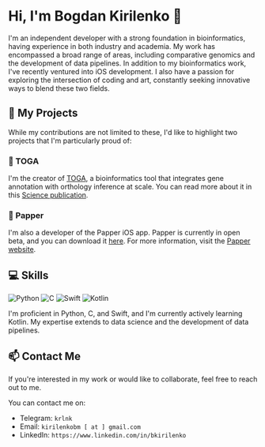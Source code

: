 # Hi, I'm Bogdan Kirilenko 👋

I'm an independent developer with a strong foundation in bioinformatics, having experience in both industry and academia. My work has encompassed a broad range of areas, including comparative genomics and the development of data pipelines. In addition to my bioinformatics work, I've recently ventured into iOS development. I also have a passion for exploring the intersection of coding and art, constantly seeking innovative ways to blend these two fields.

## 🚀 My Projects

While my contributions are not limited to these, I'd like to highlight two projects that I'm particularly proud of:

### 🧬 TOGA
I'm the creator of [TOGA](https://github.com/hillerlab/TOGA), a bioinformatics tool that integrates gene annotation with orthology inference at scale. You can read more about it in this [Science publication](https://www.ncbi.nlm.nih.gov/pmc/articles/PMC10193443/).

### 📱 Papper
I'm also a developer of the Papper iOS app. Papper is currently in open beta, and you can download it [here](https://testflight.apple.com/join/1EsWRgz7). For more information, visit the [Papper website](https://papper.co).

## 💻 Skills
![Python](https://img.shields.io/badge/-Python-3776AB?style=flat-square&logo=python&logoColor=white)
![C](https://img.shields.io/badge/-C-A8B9CC?style=flat-square&logo=c&logoColor=white)
![Swift](https://img.shields.io/badge/-Swift-FA7343?style=flat-square&logo=swift&logoColor=white)
![Kotlin](https://img.shields.io/badge/-Kotlin-0095D5?style=flat-square&logo=kotlin&logoColor=white)

I'm proficient in Python, C, and Swift, and I'm currently actively learning Kotlin. My expertise extends to data science and the development of data pipelines.

## 📫 Contact Me
If you're interested in my work or would like to collaborate, feel free to reach out to me.

You can contact me on:

* Telegram: `krlnk`
* Email: `kirilenkobm [ at ] gmail.com`
* LinkedIn: `https://www.linkedin.com/in/bkirilenko`
  
